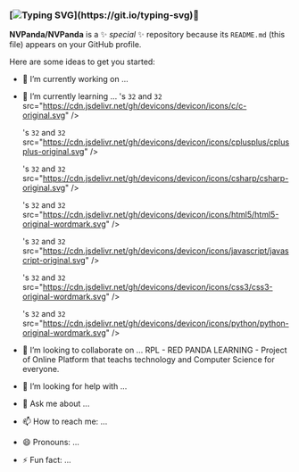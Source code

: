 ### [![Typing SVG](https://readme-typing-svg.demolab.com?font=Fira+Code&weight=200&size=15&duration=3000&pause=1000&color=531B80&background=FFFFFF00&height=75&lines=Hello+i'm+NVPanda+nice+to+meet+you.;+It's+a+pleasure+to+have+you+reach+here.;If+you+want+to+help+me%2C+please+do+it.)](https://git.io/typing-svg)👋


**NVPanda/NVPanda** is a ✨ _special_ ✨ repository because its `README.md` (this file) appears on your GitHub profile.

Here are some ideas to get you started:

- 🔭 I’m currently working on ...
- 🌱 I’m currently learning ... 
	<img>'s `32` and `32` src="https://cdn.jsdelivr.net/gh/devicons/devicon/icons/c/c-original.svg" />
	
	<img>'s `32` and `32` src="https://cdn.jsdelivr.net/gh/devicons/devicon/icons/cplusplus/cplusplus-original.svg" />

	<img>'s `32` and `32` src="https://cdn.jsdelivr.net/gh/devicons/devicon/icons/csharp/csharp-original.svg" />

	<img>'s `32` and `32` src="https://cdn.jsdelivr.net/gh/devicons/devicon/icons/html5/html5-original-wordmark.svg" />

	<img>'s `32` and `32` src="https://cdn.jsdelivr.net/gh/devicons/devicon/icons/javascript/javascript-original.svg" />
                    
	<img>'s `32` and `32` src="https://cdn.jsdelivr.net/gh/devicons/devicon/icons/css3/css3-original-wordmark.svg" />

	<img>'s `32` and `32` src="https://cdn.jsdelivr.net/gh/devicons/devicon/icons/python/python-original-wordmark.svg" />
                    
- 👯 I’m looking to collaborate on ...
RPL - RED PANDA LEARNING - Project of Online Platform that teachs technology and Computer Science for everyone.
- 🤔 I’m looking for help with ...
- 💬 Ask me about ...
- 📫 How to reach me: ...
- 😄 Pronouns: ...
- ⚡ Fun fact: ...
